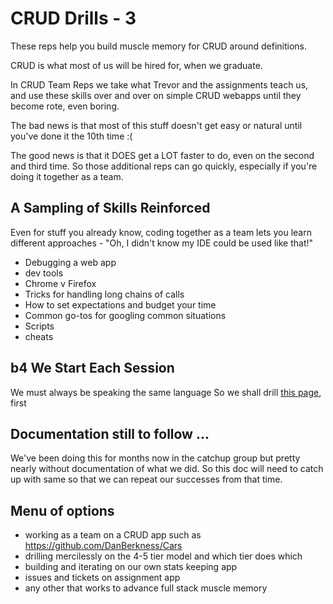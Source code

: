 # CRUD Drills - 3


These reps help you build muscle memory for CRUD around definitions.

CRUD is what most of us will be hired for, when we graduate.

In CRUD Team Reps we take what Trevor and the assignments teach us, and use these skills over and over on simple CRUD webapps until they become rote, even boring.

The bad news is that most of this stuff doesn't get easy or natural until you've done it the 10th time :(

The good news is that it DOES get a LOT faster to do, even on the second and third time. So those additional reps can go quickly, especially if you're doing it together as a team.

## A Sampling of Skills Reinforced

Even for stuff you already know, coding together as a team lets you learn different approaches - "Oh, I didn't know my IDE could be used like that!"

- Debugging a web app
- dev tools
- Chrome v Firefox
- Tricks for handling long chains of calls
- How to set expectations and budget your time
- Common go-tos for googling common situations
- Scripts
- cheats

## b4 We Start Each Session

We must always be speaking the same language
So we shall drill [this page](/reps/lingo/), first

## Documentation still to follow ...

We've been doing this for months now in the catchup group but pretty nearly without documentation of what we did. So this doc will need to catch up with same so that we can repeat our successes from that time.

## Menu of options

- working as a team on a CRUD app such as https://github.com/DanBerkness/Cars
- drilling mercilessly on the 4-5 tier model and which tier does which
- building and iterating on our own stats keeping app
- issues and tickets on assignment app 
- any other that works to advance full stack muscle memory
